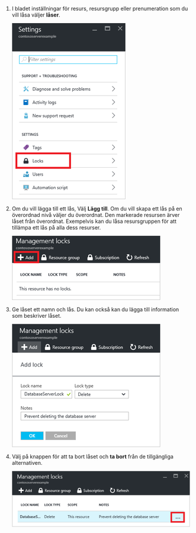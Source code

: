 1. I bladet inställningar för resurs, resursgrupp eller prenumeration som du vill låsa väljer **låser**.
   
      ![Välj Lås](./media/resource-manager-lock-resources/select-lock.png)
2. Om du vill lägga till ett lås, Välj **Lägg till**. Om du vill skapa ett lås på en överordnad nivå väljer du överordnat. Den markerade resursen ärver låset från överordnat. Exempelvis kan du låsa resursgruppen för att tillämpa ett lås på alla dess resurser.
   
      ![Lägg till Lås](./media/resource-manager-lock-resources/add-lock.png) 
3. Ge låset ett namn och lås. Du kan också kan du lägga till information som beskriver låset.
   
      ![Ange Lås](./media/resource-manager-lock-resources/set-lock.png) 
4. Välj på knappen för att ta bort låset och **ta bort** från de tillgängliga alternativen.
   
      ![ta bort lås](./media/resource-manager-lock-resources/delete-lock.png) 

